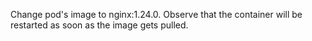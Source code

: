 Change pod's image to nginx:1.24.0. Observe that the container will be restarted as soon as the image gets pulled.